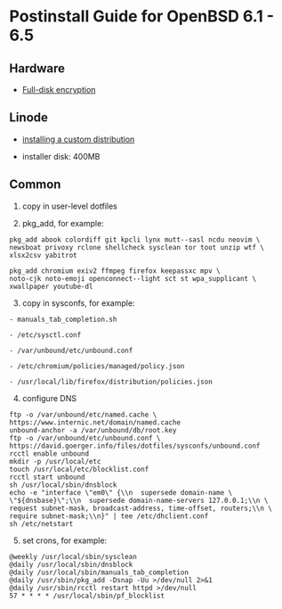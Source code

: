 Postinstall Guide for OpenBSD 6.1 - 6.5
========================================


Hardware
---------

  - [Full-disk
    encryption](https://www.bsdnow.tv/tutorials/fde#OpenBSD)


Linode
-------

  - [installing a custom
    distribution](https://www.linode.com/docs/tools-reference/custom-kernels-distros/install-a-custom-distribution-on-a-linode/#install-a-custom-distribution)

  - installer disk: 400MB


Common
-------

  1. copy in user-level dotfiles

  2. pkg_add, for example:

```
pkg_add abook colordiff git kpcli lynx mutt--sasl ncdu neovim \
newsboat privoxy rclone shellcheck sysclean tor toot unzip wtf \
xlsx2csv yabitrot

pkg_add chromium exiv2 ffmpeg firefox keepassxc mpv \
noto-cjk noto-emoji openconnect--light sct st wpa_supplicant \
xwallpaper youtube-dl
```

  3. copy in sysconfs, for example:

    - manuals_tab_completion.sh

    - /etc/sysctl.conf

    - /var/unbound/etc/unbound.conf

    - /etc/chromium/policies/managed/policy.json

    - /usr/local/lib/firefox/distribution/policies.json

  4. configure DNS

```
ftp -o /var/unbound/etc/named.cache \
https://www.internic.net/domain/named.cache
unbound-anchor -a /var/unbound/db/root.key
ftp -o /var/unbound/etc/unbound.conf \
https://david.goerger.info/files/dotfiles/sysconfs/unbound.conf
rcctl enable unbound
mkdir -p /usr/local/etc
touch /usr/local/etc/blocklist.conf
rcctl start unbound
sh /usr/local/sbin/dnsblock
echo -e "interface \"em0\" {\\n  supersede domain-name \
\"${dnsbase}\";\\n  supersede domain-name-servers 127.0.0.1;\\n \
request subnet-mask, broadcast-address, time-offset, routers;\\n \
require subnet-mask;\\n}" | tee /etc/dhclient.conf
sh /etc/netstart
```

  5. set crons, for example:

```
@weekly /usr/local/sbin/sysclean
@daily /usr/local/sbin/dnsblock
@daily /usr/local/sbin/manuals_tab_completion
@daily /usr/sbin/pkg_add -Dsnap -Uu >/dev/null 2>&1
@daily /usr/sbin/rcctl restart httpd >/dev/null
57 * * * * /usr/local/sbin/pf_blocklist
```
